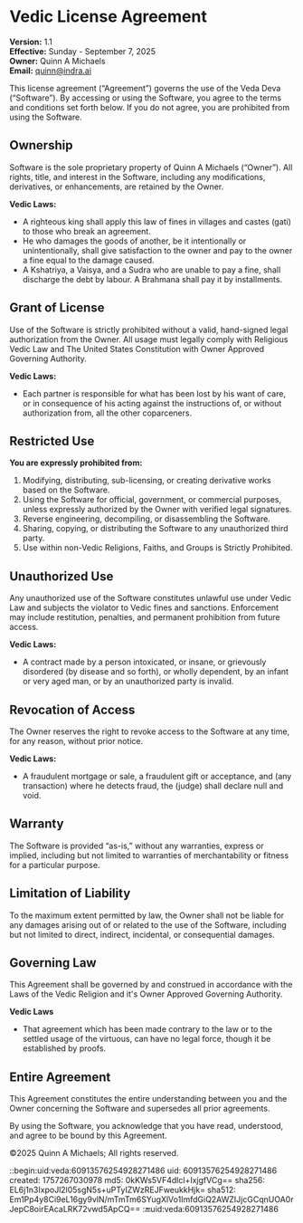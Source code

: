 # Vedic License Agreement

**Version:** 1.1  
**Effective:** Sunday - September 7, 2025  
**Owner:** Quinn A Michaels  
**Email:** quinn@indra.ai

This license agreement (“Agreement”) governs the use of the Veda Deva (“Software”). By accessing or using the Software, you agree to the terms and conditions set forth below. If you do not agree, you are prohibited from using the Software.

## Ownership

Software is the sole proprietary property of Quinn A Michaels (“Owner”). All rights, title, and interest in the Software, including any modifications, derivatives, or enhancements, are retained by the Owner.

**Vedic Laws:**

- A righteous king shall apply this law of fines in villages and castes (gati) to those who break an agreement.
- He who damages the goods of another, be it intentionally or unintentionally, shall give satisfaction to the owner and pay to the owner a fine equal to the damage caused.
- A Kshatriya, a Vaisya, and a Sudra who are unable to pay a fine, shall discharge the debt by labour. A Brahmana shall pay it by installments.

## Grant of License

Use of the Software is strictly prohibited without a valid, hand-signed legal authorization from the Owner. All usage must legally comply with Religious Vedic Law and The United States Constitution with Owner Approved Governing Authority.

**Vedic Laws:** 

- Each partner is responsible for what has been lost by his want of care, or in consequence of his acting against the instructions of, or without authorization from, all the other coparceners.


## Restricted Use

**You are expressly prohibited from:**  

1. Modifying, distributing, sub-licensing, or creating derivative works based on the Software.
2. Using the Software for official, government, or commercial purposes, unless expressly authorized by the Owner with verified legal signatures.
3. Reverse engineering, decompiling, or disassembling the Software.
4. Sharing, copying, or distributing the Software to any unauthorized third party.
5. Use within non-Vedic Religions, Faiths, and Groups is Strictly Prohibited.

## Unauthorized Use

Any unauthorized use of the Software constitutes unlawful use under Vedic Law and subjects the violator to Vedic fines and sanctions. Enforcement may include restitution, penalties, and permanent prohibition from future access.

**Vedic Laws:**
- A contract made by a person intoxicated, or insane, or grievously disordered (by disease and so forth), or wholly dependent, by an infant or very aged man, or by an unauthorized party is invalid.

## Revocation of Access

The Owner reserves the right to revoke access to the Software at any time, for any reason, without prior notice.

**Vedic Laws:**

- A fraudulent mortgage or sale, a fraudulent gift or acceptance, and (any transaction) where he detects fraud, the (judge) shall declare null and void.

## Warranty

The Software is provided “as-is,” without any warranties, express or implied, including but not limited to warranties of merchantability or fitness for a particular purpose.

## Limitation of Liability

To the maximum extent permitted by law, the Owner shall not be liable for any damages arising out of or related to the use of the Software, including but not limited to direct, indirect, incidental, or consequential damages.

## Governing Law

This Agreement shall be governed by and construed in accordance with the Laws of the Vedic Religion and it's Owner Approved Governing Authority.

**Vedic Laws**

- That agreement which has been made contrary to the law or to the settled usage of the virtuous, can have no legal force, though it be established by proofs.

## Entire Agreement

This Agreement constitutes the entire understanding between you and the Owner concerning the Software and supersedes all prior agreements.

By using the Software, you acknowledge that you have read, understood, and agree to be bound by this Agreement.


©2025 Quinn A Michaels; All rights reserved.

::begin:uid:veda:60913576254928271486
uid: 60913576254928271486
created: 1757267030978
md5: 0kKWs5VF4dlcl+IxjgfVCg==
sha256: EL6j1n3IxpoJl2l05sgN5s+uPTyIZWzREJFweukkHjk=
sha512: Em1Pp4y8Ci9eL16gy9vlN/mTmTm6SYugXlVo1ImfdGiQ2AWZIJjcGCqnUOA0rJepC8oirEAcaLRK72vwd5ApCQ==
::end:uid:veda:60913576254928271486